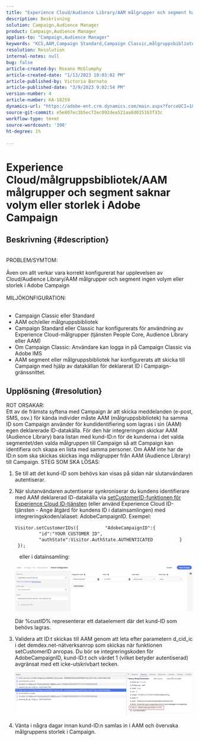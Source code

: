 ```yaml
---
title: "Experience Cloud/Audience Library/AAM målgrupper och segment har ingen volym eller storlek i Adobe Campaign"
description: Beskrivning
solution: Campaign,Audience Manager
product: Campaign,Audience Manager
applies-to: "Campaign,Audience Manager"
keywords: "KCS,AAM,Campaign Standard,Campaign Classic,målgruppsbibliotek,People Core Service,Experience Cloud-målgrupper"
resolution: Resolution
internal-notes: null
bug: false
article-created-by: Roxann McGlumphy
article-created-date: "1/13/2023 10:03:02 PM"
article-published-by: Victoria Barnato
article-published-date: "3/9/2023 9:02:54 PM"
version-number: 4
article-number: KA-18259
dynamics-url: "https://adobe-ent.crm.dynamics.com/main.aspx?forceUCI=1&pagetype=entityrecord&etn=knowledgearticle&id=39f51709-8e93-ed11-aad1-6045bd006a22"
source-git-commit: e5e807ec3b5ec72ec092dea521aa8d015163f33c
workflow-type: tm+mt
source-wordcount: '398'
ht-degree: 1%

---
```


# Experience Cloud/målgruppsbibliotek/AAM målgrupper och segment saknar volym eller storlek i Adobe Campaign

## Beskrivning {#description}

<br>PROBLEM/SYMTOM:<br><br>
Även om allt verkar vara korrekt konfigurerat har upplevelsen av Cloud/Audience Library/AAM målgrupper och segment ingen volym eller storlek i Adobe Campaign
<br><br>MILJÖKONFIGURATION:<br><br>
- Campaign Classic eller Standard
- AAM och/eller målgruppsbibliotek
- Campaign Standard eller Classic har konfigurerats för användning av Experience Cloud-målgrupper (tjänsten People Core, Audience Library eller AAM)
- Om Campaign Classic: Användare kan logga in på Campaign Classic via Adobe IMS
- AAM segment eller målgruppsbibliotek har konfigurerats att skicka till Campaign med hjälp av datakällan för deklarerat ID i Campaign-gränssnittet.



## Upplösning {#resolution}

ROT ORSAKAR:<br>
Ett av de främsta syftena med Campaign är att skicka meddelanden (e-post, SMS, osv.) för kända individer måste AAM (målgruppsbibliotek) ha samma ID som Campaign använder för kundidentifiering som lagras i sin (AAM) egen deklarerade ID-datakälla. För den här integreringen skickar AAM (Audience Library) bara listan med kund-ID:n för de kunderna i det valda segmentet/den valda målgruppen till Campaign så att Campaign kan identifiera och skapa en lista med samma personer. Om AAM inte har de ID:n som ska skickas skickas inga målgrupper från AAM (Audience Library) till Campaign.
STEG SOM SKA LÖSAS:
1. Se till att det kund-ID som behövs kan visas på sidan när slutanvändaren autentiserar.
2. När slutanvändaren autentiserar synkroniserar du kundens identifierare med AAM deklarerad ID-datakälla via [setCustomerID-funktionen för Experience Cloud ID-tjänsten](https://experienceleague.adobe.com/docs/id-service/using/id-service-api/methods/setcustomerids.html?lang=en) (eller använd Experience Cloud ID-tjänsten - Ange åtgärd för kundens ID i datainsamlingen) med integreringskoden/aliaset: AdobeCampaignID. Exempel:






   ```
   Visitor.setCustomerIDs({          "AdobeCampaignID":{              "id":"YOUR CUSTOMER ID",              "authState":Visitor.AuthState.AUTHENTICATED          }      });
   ```







      eller i datainsamling:



   ![](assets/4e9305cf-76a5-ec11-983f-0022480b028f.png)

   Där %custID% representerar ett dataelement där det kund-ID som behövs lagras.


3. Validera att ID:t skickas till AAM genom att leta efter parametern d_cid_ic i det demdex.net-nätverksanrop som skickas när funktionen setCustomerID anropas. Du bör se integreringskoden för AdobeCampaignID, kund-ID:t och värdet 1 (vilket betyder autentiserad) avgränsat med ett icke-utskrivbart tecken. 

   ![](assets/4f9305cf-76a5-ec11-983f-0022480b028f.png)
4. Vänta i några dagar innan kund-ID:n samlas in i AAM och övervaka målgruppens storlek i Campaign.



